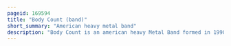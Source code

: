 ```yaml
---
pageid: 169594
title: "Body Count (band)"
short_summary: "American heavy metal band"
description: "Body Count is an american heavy Metal Band formed in 1990 in Los Angeles. The Group is fronted by Ice-T, who first established himself as a Rapper but co-founded the Group with lead Guitarist Ernie C out of their Interest in heavy Metal Music. Ice-T has taken the Role of Singer and wrote Lyrics for most of Body Count's Songs while Ernie C has been responsible for writing the Group's Music."
---
```

